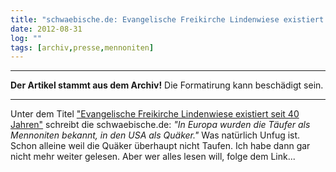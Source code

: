 ```yaml
---
title: "schwaebische.de: Evangelische Freikirche Lindenwiese existiert seit 40 Jahren"
date: 2012-08-31
log: ""
tags: [archiv,presse,mennoniten]
---
```

<hr><b>Der Artikel stammt aus dem Archiv!</b> Die Formatirung kann beschädigt sein.<hr>
<p>Unter dem Titel <a href="http://www.schwaebische.de/region/bodensee/markdorf/rund-um-markdorf_artikel,-Evangelische-Freikirche-Lindenwiese-existiert-seit-40-Jahren-_arid,5308110.html">"Evangelische Freikirche Lindenwiese existiert seit 40 Jahren"</a> schreibt die schwaebische.de: <i>"In Europa wurden die Täufer als Mennoniten bekannt, in den USA als Quäker."</i> Was natürlich Unfug ist. Schon alleine weil die Quäker überhaupt nicht Taufen.  Ich habe dann gar nicht mehr weiter gelesen. Aber wer alles lesen will, folge dem Link...</p>
